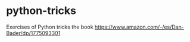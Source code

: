# python-tricks
Exercises of Python tricks the book https://www.amazon.com/-/es/Dan-Bader/dp/1775093301
